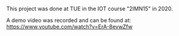 This project was done at TUE in the IOT course "2IMN15" in 2020.

A demo video was recorded and can be found at: https://www.youtube.com/watch?v=ErA-8evwZfw
